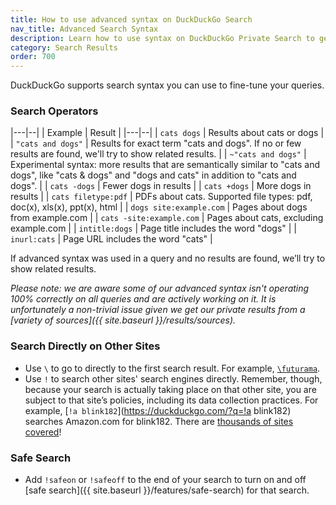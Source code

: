 ```yaml
---
title: How to use advanced syntax on DuckDuckGo Search
nav_title: Advanced Search Syntax
description: Learn how to use syntax on DuckDuckGo Private Search to get the search results you want.
category: Search Results
order: 700
---
```


DuckDuckGo supports search syntax you can use to fine-tune your queries.

### Search Operators

|---|--|
| Example | Result |
|---|--|
| `cats dogs` | Results about cats or dogs |
| `"cats and dogs"` | Results for exact term "cats and dogs". If no or few results are found, we'll try to show related results. |
| `~"cats and dogs"` | Experimental syntax: more results that are semantically similar to "cats and dogs", like "cats & dogs" and "dogs and cats" in addition to "cats and dogs". |
| `cats -dogs` | Fewer dogs in results |
| `cats +dogs` | More dogs in results |
| `cats filetype:pdf` | PDFs about cats. Supported file types: pdf, doc(x), xls(x), ppt(x), html |
| `dogs site:example.com` | Pages about dogs from example.com |
| `cats -site:example.com` | Pages about cats, excluding example.com |
| `intitle:dogs` | Page title includes the word "dogs" |
| `inurl:cats` | Page URL includes the word "cats" |

If advanced syntax was used in a query and no results are found, we’ll try to show related results.

_Please note: we are aware some of our advanced syntax isn't operating 100% correctly on all queries and are actively working on it. It is unfortunately a non-trivial issue given we get our private results from a [variety of sources]({{ site.baseurl }}/results/sources)._

### Search Directly on Other Sites

-   Use `\` to go to directly to the first search result. For example, [`\futurama`](https://duckduckgo.com/?q=%5Cfuturama).
-   Use `!` to search other sites' search engines directly. Remember, though, because your search is actually taking place on that other site, you are subject to that site’s policies, including its data collection practices. For example, [`!a blink182`](https://duckduckgo.com/?q=!a blink182) searches Amazon.com for blink182. There are [thousands of sites covered](https://duckduckgo.com/bang)!

### Safe Search

-   Add `!safeon` or `!safeoff` to the end of your search to turn on and off [safe search]({{ site.baseurl }}/features/safe-search) for that search.
